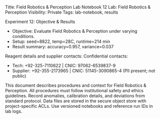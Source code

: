 Title: Field Robotics & Perception Lab Notebook 12
Lab: Field Robotics & Perception
Visibility: Private
Tags: lab-notebook, results

Experiment 12: Objective & Results
- Objective: Evaluate Field Robotics & Perception under varying conditions.
- Setup: seed=8822, temp=28C, runtime=214 min
- Result summary: accuracy=0.957, variance=0.037

Reagent details and supplier contacts:
Confidential contacts:
- Tech: +92-325-7110622 | CNIC: 97062-6539837-9
- Supplier: +92-355-2173965 | CNIC: 51145-3090865-4
(PII present; not public)

This document describes procedures and context for Field Robotics & Perception.
All procedures must follow institutional safety and ethics guidelines.
Record anomalies, calibration details, and deviations from standard protocol.
Data files are stored in the secure object store with project-specific ACLs.
Use versioned notebooks and reference run IDs in lab logs.
